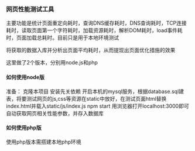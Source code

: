 ### 网页性能测试工具

主要功能是统计页面重定向耗时，查询DNS缓存耗时，DNS查询耗时，TCP连接耗时，读取页面第一个字符耗时，加载资源耗时，解析DOM耗时，load事件耗时，页面加载总耗时。目前只是用于本地环境测试

将获取的数据入库并分析出页面平均耗时，从而提现出页面优化措施的效果

这里做了2个版本，分别用node.js和php

#### 如何使用node版
准备： 克隆本项目 安装先关依赖 开启本机的mysql服务，根据database.sql建表，将要测试网页的js,css等资源在static中放好，在测试页面html替换index.html并载入static/js/index.js
npm start
用浏览器打开localhost:3000即可自动获取网页相关性能参数，并存入数据库


#### 如何使用php版
使用php版本需搭建本地php环境